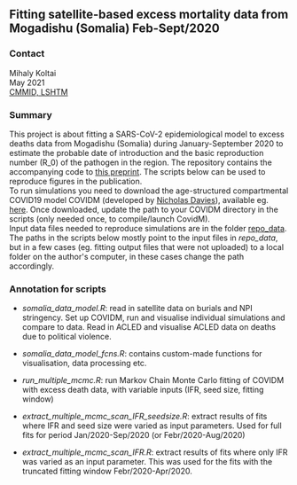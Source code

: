 ## Fitting satellite-based excess mortality data from Mogadishu (Somalia) Feb-Sept/2020

### Contact

Mihaly Koltai  
May 2021  
[CMMID, LSHTM](https://www.lshtm.ac.uk/aboutus/people/koltai.mihaly)

### Summary

This project is about fitting a SARS-CoV-2 epidemiological model to excess deaths data from Mogadishu (Somalia) during January-September 2020 to estimate the probable date of introduction and the basic reproduction number (R_0) of the pathogen in the region. The repository contains the accompanying code to [this preprint](https://www.medrxiv.org/node/368103.external-links.html). 
The scripts below can be used to reproduce figures in the publication.  
To run simulations you need to download the age-structured compartmental COVID19 model COVIDM (developed by [Nicholas Davies](https://github.com/nicholasdavies)), available eg. [here](https://github.com/nicholasdavies/newcovid/tree/master/covidm_for_fitting). Once downloaded, update the path to your COVIDM directory in the scripts (only needed once, to compile/launch CovidM).  
Input data files needed to reproduce simulations are in the folder [repo_data](https://github.com/mbkoltai/covid_lmic_model/tree/master/repo_data). The paths in the scripts below mostly point to the input files in *repo_data*, but in a few cases (eg. fitting output files that were not uploaded) to a local folder on the author's computer, in these cases change the path accordingly.

### Annotation for scripts

-  *somalia_data_model.R*: read in satellite data on burials and NPI stringency. Set up COVIDM, run and visualise individual simulations and compare to data. Read in ACLED and visualise ACLED data on deaths due to political violence. 

- *somalia_data_model_fcns.R*: contains custom-made functions for visualisation, data processing etc.

- *run_multiple_mcmc.R*: run Markov Chain Monte Carlo fitting of COVIDM with excess death data, with variable inputs (IFR, seed size, fitting window)

- *extract_multiple_mcmc_scan_IFR_seedsize.R*: extract results of fits where IFR and seed size were varied as input parameters. Used for full fits for period Jan/2020-Sep/2020 (or Febr/2020-Aug/2020)

- *extract_multiple_mcmc_scan_IFR.R*: extract results of fits where only IFR was varied as an input parameter. This was used for the fits with the truncated fitting window Febr/2020-Apr/2020.
